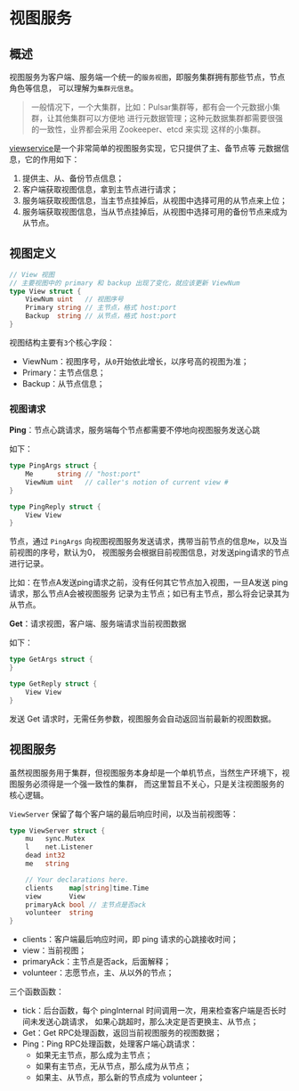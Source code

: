 # 视图服务

## 概述

视图服务为客户端、服务端一个统一的`服务视图`，即服务集群拥有那些节点，节点角色等信息，
可以理解为`集群元信息`。

> 一般情况下，一个大集群，比如：Pulsar集群等，都有会一个元数据小集群，让其他集群可以方便地
> 进行元数据管理；这种元数据集群都需要很强的一致性，业界都会采用 Zookeeper、etcd 来实现
> 这样的小集群。

[viewservice](../src/viewservice)是一个非常简单的视图服务实现，它只提供了主、备节点等
元数据信息，它的作用如下：

1. 提供主、从、备份节点信息；
2. 客户端获取视图信息，拿到主节点进行请求；
3. 服务端获取视图信息，当主节点挂掉后，从视图中选择可用的从节点来上位；
4. 服务端获取视图信息，当从节点挂掉后，从视图中选择可用的备份节点来成为从节点。

## 视图定义

```go
// View 视图
// 主要视图中的 primary 和 backup 出现了变化，就应该更新 ViewNum
type View struct {
	ViewNum uint   // 视图序号
	Primary string // 主节点，格式 host:port
	Backup  string // 从节点，格式 host:port
}
```

视图结构主要有`3`个核心字段：

- ViewNum：视图序号，从`0`开始依此增长，以序号高的视图为准；
- Primary：主节点信息；
- Backup：从节点信息；

### 视图请求

**Ping**：节点心跳请求，服务端每个节点都需要不停地向视图服务发送心跳

如下：

```go
type PingArgs struct {
	Me      string // "host:port"
	ViewNum uint   // caller's notion of current view #
}

type PingReply struct {
	View View
}
```

节点，通过 `PingArgs` 向视图视图服务发送请求，携带当前节点的信息`Me`，以及当前视图的序号，默认为0，
视图服务会根据目前视图信息，对发送ping请求的节点进行记录。

比如：在节点A发送ping请求之前，没有任何其它节点加入视图，一旦A发送 ping 请求，那么节点A会被视图服务
记录为主节点；如已有主节点，那么将会记录其为从节点。

**Get**：请求视图，客户端、服务端请求当前视图数据

如下：

```go
type GetArgs struct {
}

type GetReply struct {
	View View
}
```

发送 Get 请求时，无需任务参数，视图服务会自动返回当前最新的视图数据。

## 视图服务

虽然视图服务用于集群，但视图服务本身却是一个单机节点，当然生产环境下，视图服务必须得是一个强一致性的集群，
而这里暂且不关心，只是关注视图服务的核心逻辑。

`ViewServer` 保留了每个客户端的最后响应时间，以及当前视图等：

```go
type ViewServer struct {
	mu   sync.Mutex
	l    net.Listener
	dead int32
	me   string

	// Your declarations here.
	clients    map[string]time.Time
	view       View
	primaryAck bool // 主节点是否ack
	volunteer  string
}
```

- clients：客户端最后响应时间，即 ping 请求的心跳接收时间；
- view：当前视图；
- primaryAck：主节点是否ack，后面解释；
- volunteer：志愿节点，主、从以外的节点；

三个函数函数：

- tick：后台函数，每个 pingInternal 时间调用一次，用来检查客户端是否长时间未发送心跳请求，
  如果心跳超时，那么决定是否更换主、从节点；
- Get：Get RPC处理函数，返回当前视图服务的视图数据；
- Ping：Ping RPC处理函数，处理客户端心跳请求：
  - 如果无主节点，那么成为主节点；
  - 如果有主节点，无从节点，那么成为从节点；
  - 如果主、从节点，那么新的节点成为 volunteer；

